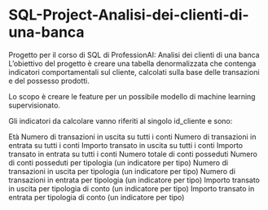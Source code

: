# SQL-Project-Analisi-dei-clienti-di-una-banca
Progetto per il corso di SQL di ProfessionAI: Analisi dei clienti di una banca
L’obiettivo del progetto è creare una tabella denormalizzata che contenga indicatori comportamentali sul cliente, calcolati sulla base delle transazioni e del possesso prodotti. 

Lo scopo è creare le feature per un possibile modello di machine learning supervisionato.

Gli indicatori da calcolare vanno riferiti al singolo id_cliente e sono:

Età
Numero di transazioni in uscita su tutti i conti
Numero di transazioni in entrata su tutti i conti
Importo transato in uscita su tutti i conti
Importo transato in entrata su tutti i conti
Numero totale di conti posseduti
Numero di conti posseduti per tipologia (un indicatore per tipo)
Numero di transazioni in uscita per tipologia (un indicatore per tipo)
Numero di transazioni in entrata per tipologia (un indicatore per tipo)
Importo transato in uscita per tipologia di conto (un indicatore per tipo)
Importo transato in entrata per tipologia di conto (un indicatore per tipo)
